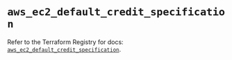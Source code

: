 # `aws_ec2_default_credit_specification`

Refer to the Terraform Registry for docs: [`aws_ec2_default_credit_specification`](https://registry.terraform.io/providers/hashicorp/aws/6.6.0/docs/resources/ec2_default_credit_specification).
